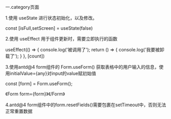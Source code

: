 一.category页面

1.使用 useState 进行状态初始化，以及修改。

const [isFull,setScreen] = useState(false)

2.使用 useEffect 用于组件更新时，需要立即执行的函数

useEffect(() => { console.log('被调用了'); return () => { console.log('我要被卸载了'); } }, [count])

3.使用antd@4 form组件的 Form.useForm() 获取表格中的用户输入的信息，使用initialValue={any}对input的value赋初始值

const [form] = Form.useForm();

《Form form={form}》《/Form》

4.antd@4 form组件中的form.resetFields()需要包裹在setTimeout中，否则无法正常重置数据

